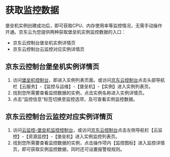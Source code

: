 
# 获取监控数据

堡垒机实例创建成功后，即可获取CPU、内存使用率等监控情况，无需手动操作开通。京东云为您提供两种获取堡垒机实例监控数据的入口：   
* 京东云控制台堡垒机实例详情页  
* 京东云控制台云监控对应实例详情页  

## 京东云控制台堡垒机实例详情页
1. 访问[堡垒机控制台][1]，即进入实例列表页面。或访问[京东云控制台][2]点击头部导航栏【云服务】-【监控与运维】-【堡垒机】-【实例】进入实例列表页。
2. 找到您所需要查看监控数据的实例，点击实例名称进入实例详情页。
3. 点击“监控信息”标签切换至监控选项，及可查看实例监控数据。

## 京东云控制台云监控对应实例详情页
1. 访问[云监控-堡垒机监控控制台][3]，或访问[京东云控制台][4]点击左侧导航栏【云监控】-【资源监控】-【堡垒机】进入实例监控列表页。
2. 找到您所需要查看监控数据的实例，点击操作项内【监控图标】进入监控详情页，即可获取实例监控数据，同时还可设置报警规规则。 



  [1]: https://bastion-console.jdcloud.com/list
  [2]: https://console.jdcloud.com/
  [3]: https://cms-console.jdcloud.com/monitor/resource/auto/bastion
  [4]: https://console.jdcloud.com/
  
